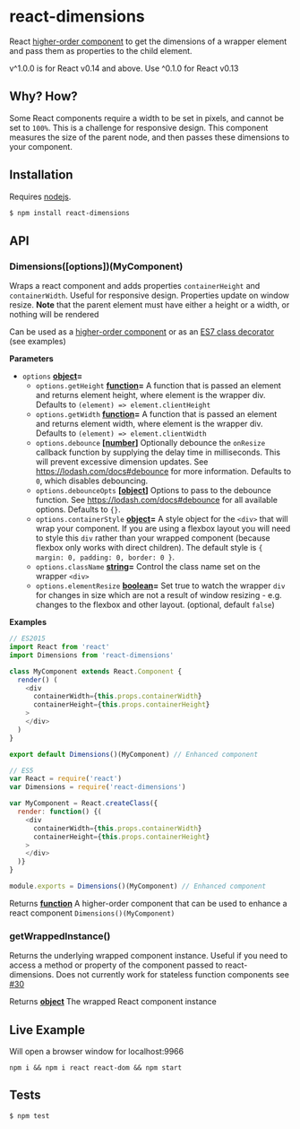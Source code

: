 # react-dimensions

React [higher-order component](https://gist.github.com/sebmarkbage/ef0bf1f338a7182b6775) to get the dimensions of a wrapper element and pass them as properties to the child element.

v^1.0.0 is for React v0.14 and above. Use ^0.1.0 for React v0.13

## Why? How?

Some React components require a width to be set in pixels, and cannot be set to `100%`. This is a challenge for responsive design. This component measures the size of the parent node, and then passes these dimensions to your component.

## Installation

Requires [nodejs](http://nodejs.org/).

```sh
$ npm install react-dimensions
```

## API

### Dimensions([options])(MyComponent)

Wraps a react component and adds properties `containerHeight` and
`containerWidth`. Useful for responsive design. Properties update on
window resize. **Note** that the parent element must have either a
height or a width, or nothing will be rendered

Can be used as a
[higher-order component](http://babeljs.io/blog/2015/06/07/react-on-es6-plus/#property-initializers)
or as an [ES7 class decorator](https://github.com/wycats/javascript-decorators)
(see examples)

**Parameters**

-   `options` **[object](https://developer.mozilla.org/en-US/docs/Web/JavaScript/Reference/Global_Objects/Object)=**
    -   `options.getHeight` **[function](https://developer.mozilla.org/en-US/docs/Web/JavaScript/Reference/Statements/function)=** A function that is passed an element and returns element
        height, where element is the wrapper div. Defaults to `(element) => element.clientHeight`
    -   `options.getWidth` **[function](https://developer.mozilla.org/en-US/docs/Web/JavaScript/Reference/Statements/function)=** A function that is passed an element and returns element
        width, where element is the wrapper div. Defaults to `(element) => element.clientWidth`
    -   `options.debounce` **\[[number](https://developer.mozilla.org/en-US/docs/Web/JavaScript/Reference/Global_Objects/Number)]** Optionally debounce the `onResize` callback function by 
        supplying the delay time in milliseconds. This will prevent excessive dimension 
        updates. See <https://lodash.com/docs#debounce> for more information. Defaults to `0`, which disables debouncing. 
    -   `options.debounceOpts` **\[[object](https://developer.mozilla.org/en-US/docs/Web/JavaScript/Reference/Global_Objects/Object)]** Options to pass to the debounce function. See 
        <https://lodash.com/docs#debounce> for all available options. Defaults to `{}`.
    -   `options.containerStyle` **[object](https://developer.mozilla.org/en-US/docs/Web/JavaScript/Reference/Global_Objects/Object)=** A style object for the `<div>` that will wrap your component.
        If you are using a flexbox layout you will need to style this `div` rather than your wrapped component (because flexbox only works with direct children). The default style is
        `{ margin: 0, padding: 0, border: 0 }`.
    -   `options.className` **[string](https://developer.mozilla.org/en-US/docs/Web/JavaScript/Reference/Global_Objects/String)=** Control the class name set on the wrapper `<div>`
    -   `options.elementResize` **[boolean](https://developer.mozilla.org/en-US/docs/Web/JavaScript/Reference/Global_Objects/Boolean)=** Set true to watch the wrapper `div` for changes in
        size which are not a result of window resizing - e.g. changes to the flexbox and other layout. (optional, default `false`)

**Examples**

```javascript
// ES2015
import React from 'react'
import Dimensions from 'react-dimensions'

class MyComponent extends React.Component {
  render() (
    <div
      containerWidth={this.props.containerWidth}
      containerHeight={this.props.containerHeight}
    >
    </div>
  )
}

export default Dimensions()(MyComponent) // Enhanced component
```

```javascript
// ES5
var React = require('react')
var Dimensions = require('react-dimensions')

var MyComponent = React.createClass({
  render: function() {(
    <div
      containerWidth={this.props.containerWidth}
      containerHeight={this.props.containerHeight}
    >
    </div>
  )}
}

module.exports = Dimensions()(MyComponent) // Enhanced component
```

Returns **[function](https://developer.mozilla.org/en-US/docs/Web/JavaScript/Reference/Statements/function)** A higher-order component that can be
used to enhance a react component `Dimensions()(MyComponent)`

### getWrappedInstance()

Returns the underlying wrapped component instance.
Useful if you need to access a method or property of the component
passed to react-dimensions. Does not currently work for stateless function components see [#30](https://github.com/digidem/react-dimensions/issues/30)

Returns **[object](https://developer.mozilla.org/en-US/docs/Web/JavaScript/Reference/Global_Objects/Object)** The wrapped React component instance

## Live Example

Will open a browser window for localhost:9966

`npm i && npm i react react-dom && npm start`

## Tests

```sh
$ npm test
```
